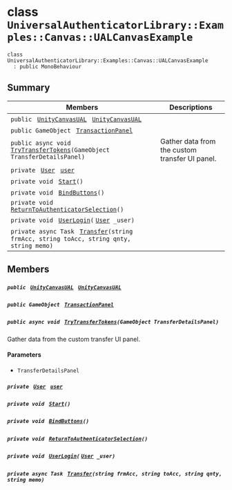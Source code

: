 # class `UniversalAuthenticatorLibrary::Examples::Canvas::UALCanvasExample` 

```
class UniversalAuthenticatorLibrary::Examples::Canvas::UALCanvasExample
  : public MonoBehaviour
```

## Summary

 Members                                | Descriptions                                
----------------------------------------|---------------------------------------------
`public ` [`UnityCanvasUAL`](UniversalAuthenticatorLibrary--Src--Canvas--UnityCanvasUAL.md)` ` [`UnityCanvasUAL`](#class_universal_authenticator_library_1_1_examples_1_1_canvas_1_1_u_a_l_canvas_example_1a80913e8bd8a266d2b35aac9812c7caf7) | 
`public GameObject ` [`TransactionPanel`](#class_universal_authenticator_library_1_1_examples_1_1_canvas_1_1_u_a_l_canvas_example_1a40c2058d3f65a869398ba6d24828071b) | 
`public async void ` [`TryTransferTokens`](#class_universal_authenticator_library_1_1_examples_1_1_canvas_1_1_u_a_l_canvas_example_1a6438f85911eb313073eca6ec1cc2d3fb)`(GameObject TransferDetailsPanel)` | Gather data from the custom transfer UI panel.
`private ` [`User`](UniversalAuthenticatorLibrary--User.md)` ` [`user`](#class_universal_authenticator_library_1_1_examples_1_1_canvas_1_1_u_a_l_canvas_example_1a7ffd636d88d39d8b4366d5423d352b0b) | 
`private void ` [`Start`](#class_universal_authenticator_library_1_1_examples_1_1_canvas_1_1_u_a_l_canvas_example_1a07aaf1227e4d645f15e0a964f54ef291)`()` | 
`private void ` [`BindButtons`](#class_universal_authenticator_library_1_1_examples_1_1_canvas_1_1_u_a_l_canvas_example_1ac0a62408f7b64fe84a8a710e7119b60b)`()` | 
`private void ` [`ReturnToAuthenticatorSelection`](#class_universal_authenticator_library_1_1_examples_1_1_canvas_1_1_u_a_l_canvas_example_1a673d166cf5d64fbd7c0da1f932ec3f0a)`()` | 
`private void ` [`UserLogin`](#class_universal_authenticator_library_1_1_examples_1_1_canvas_1_1_u_a_l_canvas_example_1a163bfe7d532dad50f4c6a6be0179d2ab)`(` [`User`](UniversalAuthenticatorLibrary--User.md)` _user)` | 
`private async Task ` [`Transfer`](#class_universal_authenticator_library_1_1_examples_1_1_canvas_1_1_u_a_l_canvas_example_1a25397506d3153a001f7a7fa954d7b1f1)`(string frmAcc, string toAcc, string qnty, string memo)` | 

## Members

##### `public ` [`UnityCanvasUAL`](UniversalAuthenticatorLibrary--Src--Canvas--UnityCanvasUAL.md)` ` [`UnityCanvasUAL`](#class_universal_authenticator_library_1_1_examples_1_1_canvas_1_1_u_a_l_canvas_example_1a80913e8bd8a266d2b35aac9812c7caf7) 

##### `public GameObject ` [`TransactionPanel`](#class_universal_authenticator_library_1_1_examples_1_1_canvas_1_1_u_a_l_canvas_example_1a40c2058d3f65a869398ba6d24828071b) 

##### `public async void ` [`TryTransferTokens`](#class_universal_authenticator_library_1_1_examples_1_1_canvas_1_1_u_a_l_canvas_example_1a6438f85911eb313073eca6ec1cc2d3fb)`(GameObject TransferDetailsPanel)` 

Gather data from the custom transfer UI panel.

#### Parameters
* `TransferDetailsPanel`

##### `private ` [`User`](UniversalAuthenticatorLibrary--User.md)` ` [`user`](#class_universal_authenticator_library_1_1_examples_1_1_canvas_1_1_u_a_l_canvas_example_1a7ffd636d88d39d8b4366d5423d352b0b) 

##### `private void ` [`Start`](#class_universal_authenticator_library_1_1_examples_1_1_canvas_1_1_u_a_l_canvas_example_1a07aaf1227e4d645f15e0a964f54ef291)`()` 

##### `private void ` [`BindButtons`](#class_universal_authenticator_library_1_1_examples_1_1_canvas_1_1_u_a_l_canvas_example_1ac0a62408f7b64fe84a8a710e7119b60b)`()` 

##### `private void ` [`ReturnToAuthenticatorSelection`](#class_universal_authenticator_library_1_1_examples_1_1_canvas_1_1_u_a_l_canvas_example_1a673d166cf5d64fbd7c0da1f932ec3f0a)`()` 

##### `private void ` [`UserLogin`](#class_universal_authenticator_library_1_1_examples_1_1_canvas_1_1_u_a_l_canvas_example_1a163bfe7d532dad50f4c6a6be0179d2ab)`(` [`User`](UniversalAuthenticatorLibrary--User.md)` _user)` 

##### `private async Task ` [`Transfer`](#class_universal_authenticator_library_1_1_examples_1_1_canvas_1_1_u_a_l_canvas_example_1a25397506d3153a001f7a7fa954d7b1f1)`(string frmAcc, string toAcc, string qnty, string memo)` 

